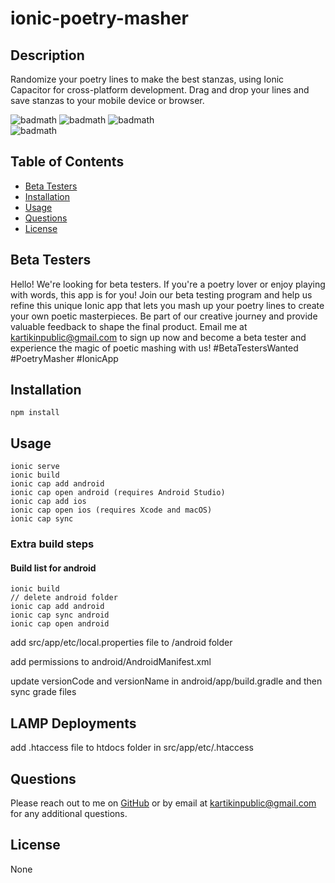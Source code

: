 # ionic-poetry-masher

## Description

Randomize your poetry lines to make the best stanzas, using Ionic Capacitor for cross-platform development. Drag and drop your lines and save stanzas to your mobile device or browser.

![badmath](https://img.shields.io/github/languages/top/nitrotap/ionic-poetry-masher)
![badmath](https://img.shields.io/github/issues/nitrotap/ionic-poetry-masher)
![badmath](https://img.shields.io/github/forks/nitrotap/ionic-poetry-masher)  
![badmath](https://img.shields.io/github/stars/nitrotap/ionic-poetry-masher)

## Table of Contents

- [Beta Testers](#Beta-Testers)
- [Installation](#Installation)
- [Usage](#Usage)
- [Questions](#Questions)
- [License](#License)

## Beta Testers

Hello! We're looking for beta testers. If you're a poetry lover or enjoy playing with words, this app is for you! Join our beta testing program and help us refine this unique Ionic app that lets you mash up your poetry lines to create your own poetic masterpieces. Be part of our creative journey and provide valuable feedback to shape the final product. Email me at [kartikinpublic@gmail.com](kartikinpublic@gmail.com) to sign up now and become a beta tester and experience the magic of poetic mashing with us! #BetaTestersWanted #PoetryMasher #IonicApp

## Installation

`npm install`

## Usage

```
ionic serve
ionic build
ionic cap add android
ionic cap open android (requires Android Studio)
ionic cap add ios
ionic cap open ios (requires Xcode and macOS)
ionic cap sync
```

### Extra build steps

#### Build list for android

```
ionic build
// delete android folder
ionic cap add android
ionic cap sync android
ionic cap open android
```

add src/app/etc/local.properties file to /android folder

add permissions to android/AndroidManifest.xml
<uses-permission android:name="android.permission.WRITE_EXTERNAL_STORAGE" />
<uses-permission android:name="android.permission.READ_EXTERNAL_STORAGE" />

update versionCode and versionName in android/app/build.gradle and then sync grade files

## LAMP Deployments

add .htaccess file to htdocs folder in src/app/etc/.htaccess

## Questions

Please reach out to me on [GitHub](https://github.com/nitrotap) or by email at kartikinpublic@gmail.com for any additional questions.

## License

None
